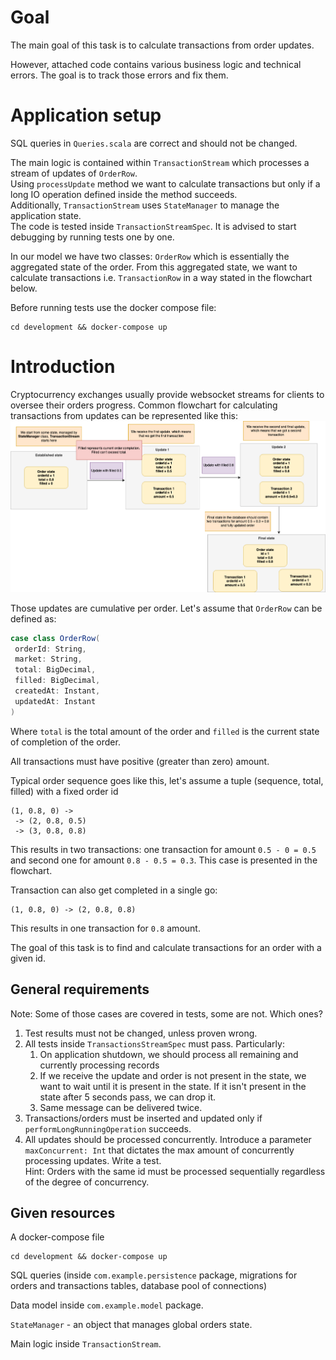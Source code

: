 # Goal

The main goal of this task is to calculate transactions from order updates.

However, attached code contains various business logic and technical errors.
The goal is to track those errors and fix them.

# Application setup
SQL queries in `Queries.scala` are correct and should not be changed.

The main logic is contained within `TransactionStream` which processes a stream of updates of `OrderRow`.
<br> Using `processUpdate` method we want to calculate transactions but only if a long IO operation defined inside the method succeeds.
<br> Additionally, `TransactionStream` uses `StateManager` to manage the application state.
<br> The code is tested inside `TransactionStreamSpec`. It is advised to start debugging by running tests one by one.

In our model we have two classes: `OrderRow` which is essentially the aggregated state of the order.
From this aggregated state, we want to calculate transactions i.e. `TransactionRow` in a way stated in the flowchart below.

Before running tests use the docker compose file:

```shell
cd development && docker-compose up
```

# Introduction

Cryptocurrency exchanges usually provide websocket streams for clients to oversee their orders progress.
Common flowchart for calculating transactions from updates can be represented like this:
![flowchart.png](flowchart.png)

Those updates are cumulative per order.
Let's assume that `OrderRow` can be defined as:

````scala
case class OrderRow(
 orderId: String,
 market: String,
 total: BigDecimal,
 filled: BigDecimal,
 createdAt: Instant,
 updatedAt: Instant
)
````
Where `total` is the total amount of the order and `filled` is the current state of completion of the order.

All transactions must have positive (greater than zero) amount.

Typical order sequence goes like this, let's assume a tuple (sequence, total, filled) with a fixed order id

```
(1, 0.8, 0) ->
 -> (2, 0.8, 0.5) 
 -> (3, 0.8, 0.8)
```

This results in two transactions: one transaction for amount `0.5 - 0 = 0.5` and second one for amount `0.8 - 0.5 = 0.3`.
This case is presented in the flowchart.

Transaction can also get completed in a single go:

```
(1, 0.8, 0) -> (2, 0.8, 0.8) 
```

This results in one transaction for `0.8` amount.

The goal of this task is to find and calculate transactions for an order with a given id.

## General requirements

Note: Some of those cases are covered in tests, some are not. Which ones?

1. Test results must not be changed, unless proven wrong.
2. All tests inside `TransactionsStreamSpec` must pass. Particularly:
    1. On application shutdown, we should process all remaining and currently processing records
    2. If we receive the update and order is not present in the state, we want to wait until it is present in the state.
       If it isn't present in the state after 5 seconds pass, we can drop it.
    3. Same message can be delivered twice.
3. Transactions/orders must be inserted and updated only if `performLongRunningOperation` succeeds.
4. All updates should be processed concurrently. Introduce a parameter `maxConcurrent: Int` that dictates the max amount
   of concurrently processing updates. Write a test.<br> Hint: Orders with the same id must be processed sequentially
   regardless of the degree of concurrency.

## Given resources

A docker-compose file

```shell
cd development && docker-compose up
```

SQL queries (inside `com.example.persistence` package, migrations for orders and transactions tables, database pool of
connections)

Data model inside `com.example.model` package.

`StateManager` - an object that manages global orders state.

Main logic inside `TransactionStream`.
